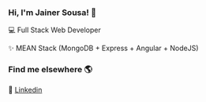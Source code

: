 ### Hi, I'm Jainer Sousa! 👋

<p>💻 Full Stack Web Developer</p>
<p>✨ MEAN Stack (MongoDB + Express + Angular + NodeJS)</p>


### Find me elsewhere 🌎

💼 <a href="https://www.linkedin.com/in/jainer-sousa-46a6011a1/">Linkedin</a>
<!--
**JainerSousa/JainerSousa** is a ✨ _special_ ✨ repository because its `README.md` (this file) appears on your GitHub profile.

Here are some ideas to get you started:

- 🔭 I’m currently working on ...
- 🌱 I’m currently learning ...
- 👯 I’m looking to collaborate on ...
- 🤔 I’m looking for help with ...
- 💬 Ask me about ...
- 📫 How to reach me: ...
- 😄 Pronouns: ...
- ⚡ Fun fact: ...
-->
